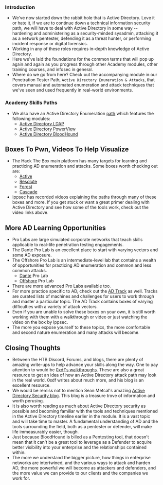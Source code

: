 ### Introduction
- We've now started down the rabbit hole that is Active Directory. Love it or hate it, if we are to continue down a technical information security path, we will have to deal with Active Directory in some way -- hardening and administering as a security-minded sysadmin, attacking it as a network pentester, defending it as a threat hunter, or performing incident response or digital forensics. 
- Working in any of these roles requires in-depth knowledge of Active Directory. 
- Here we've laid the foundations for the common terms that will pop up again and again as you progress through other Academy modules, other training courses, and infosec in general. 
- Where do we go from here? Check out the accompanying module in our Penetration Tester Path, `Active Directory Enumeration & Attacks`, that covers manual and automated enumeration and attack techniques that we've seen and used frequently in real-world environments.



### Academy Skills Paths
- We also have an Active Directory Enumeration [path](https://academy.hackthebox.com/paths) which features the following modules:
	- [Active Directory LDAP](https://academy.hackthebox.com/course/preview/active-directory-ldap)
	- [Active Directory PowerView](https://academy.hackthebox.com/course/preview/active-directory-powerview)
	- [Active Directory BloodHound](https://academy.hackthebox.com/course/preview/active-directory-bloodhound)



## Boxes To Pwn, Videos To Help Visualize
- The Hack The Box main platform has many targets for learning and practicing AD enumeration and attacks. Some boxes worth checking out are:
	- [Active](https://youtu.be/jUc1J31DNdw)
	- [Resolute](https://www.youtube.com/watch?v=8KJebvmd1Fk)
	- [Forest](https://youtu.be/H9FcE_FMZio)
	- [Cascade](https://youtu.be/mr-fsVLoQGw)
- Ippsec has recorded videos explaining the paths through many of these boxes and more. If you get stuck or want a great primer dealing with Active Directory and see how some of the tools work, check out the video links above.



## More AD Learning Opportunities
- Pro Labs are large simulated corporate networks that teach skills applicable to real-life penetration testing engagements. 
- The Dante Pro Lab is an excellent place to start with varying vectors and some AD exposure. 
- The Offshore Pro Lab is an intermediate-level lab that contains a wealth of opportunities for practicing AD enumeration and common and less common attacks.
	- [Dante](https://app.hackthebox.com/prolabs/overview/dante) Pro Lab
	- [Offshore](https://app.hackthebox.com/prolabs/overview/offshore) Pro Lab
- There are more advanced Pro Labs available too.
- For more practice specific to AD, check out the [AD Track](https://app.hackthebox.com/tracks/Active-Directory-101) as well. Tracks are curated lists of machines and challenges for users to work through and master a particular topic. The AD Track contains boxes of varying difficulties with a variety of attack vectors. 
- Even if you are unable to solve these boxes on your own, it is still worth working with them with a walkthrough or video or just watching the video on the box by Ippsec. 
- The more you expose yourself to these topics, the more comfortable and second nature enumeration and many attacks will become.



## Closing Thoughts
- Between the HTB Discord, Forums, and blogs, there are plenty of amazing write-ups to help advance your skills along the way. One to pay attention to would be [0xdf's walkthroughs](https://0xdf.gitlab.io/tags.html#active-directory). These are also a great resource to get an idea of how an Active Directory attack path may look in the real world. 0xdf writes about much more, and his blog is an excellent resource.
- We would be remiss not to mention Sean Metcal's amazing [Active Directory Security blog](https://adsecurity.org/?author=2). This blog is a treasure trove of information and worth perusing.
- It is also worth reading as much about Active Directory security as possible and becoming familiar with the tools and techniques mentioned in the Active Directory timeline earlier in the module. It is a vast topic and will take time to master. A fundamental understanding of AD and the tools surrounding the field, both as a pentester or defender, will make life immeasurably easier, though. 
- Just because BloodHound is billed as a Pentesting tool, that doesn't mean that it can't be a great tool to leverage as a Defender to acquire better visibility into your enterprise and the relationships contained within. 
- The more we understand the bigger picture, how things in enterprise networks are intertwined, and the various ways to attack and harden AD, the more powerful we will become as attackers and defenders, and the more value we can provide to our clients and the companies we work for.